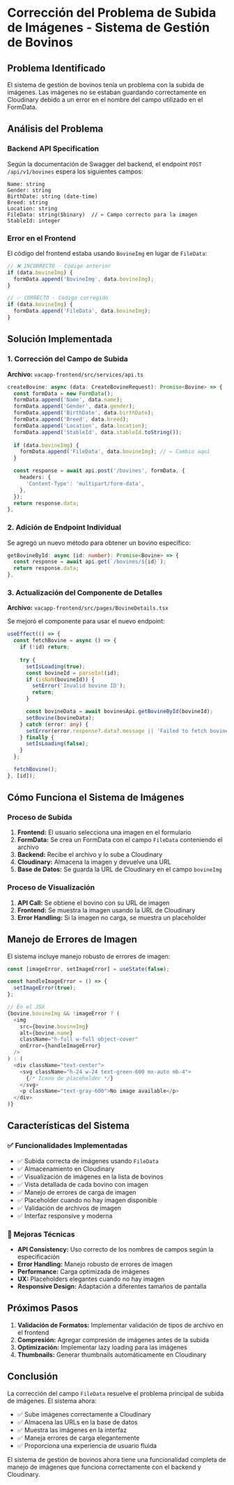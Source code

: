# Corrección del Problema de Subida de Imágenes - Sistema de Gestión de Bovinos

## Problema Identificado

El sistema de gestión de bovinos tenía un problema con la subida de imágenes. Las imágenes no se estaban guardando correctamente en Cloudinary debido a un error en el nombre del campo utilizado en el FormData.

## Análisis del Problema

### Backend API Specification
Según la documentación de Swagger del backend, el endpoint `POST /api/v1/bovines` espera los siguientes campos:

```
Name: string
Gender: string
BirthDate: string (date-time)
Breed: string
Location: string
FileData: string($binary)  // ← Campo correcto para la imagen
StableId: integer
```

### Error en el Frontend
El código del frontend estaba usando `BovineImg` en lugar de `FileData`:

```typescript
// ❌ INCORRECTO - Código anterior
if (data.bovineImg) {
  formData.append('BovineImg', data.bovineImg);
}

// ✅ CORRECTO - Código corregido
if (data.bovineImg) {
  formData.append('FileData', data.bovineImg);
}
```

## Solución Implementada

### 1. Corrección del Campo de Subida
**Archivo:** `vacapp-frontend/src/services/api.ts`

```typescript
createBovine: async (data: CreateBovineRequest): Promise<Bovine> => {
  const formData = new FormData();
  formData.append('Name', data.name);
  formData.append('Gender', data.gender);
  formData.append('BirthDate', data.birthDate);
  formData.append('Breed', data.breed);
  formData.append('Location', data.location);
  formData.append('StableId', data.stableId.toString());
  
  if (data.bovineImg) {
    formData.append('FileData', data.bovineImg); // ← Cambio aquí
  }

  const response = await api.post('/bovines', formData, {
    headers: {
      'Content-Type': 'multipart/form-data',
    },
  });
  return response.data;
},
```

### 2. Adición de Endpoint Individual
Se agregó un nuevo método para obtener un bovino específico:

```typescript
getBovineById: async (id: number): Promise<Bovine> => {
  const response = await api.get(`/bovines/${id}`);
  return response.data;
},
```

### 3. Actualización del Componente de Detalles
**Archivo:** `vacapp-frontend/src/pages/BovineDetails.tsx`

Se mejoró el componente para usar el nuevo endpoint:

```typescript
useEffect(() => {
  const fetchBovine = async () => {
    if (!id) return;
    
    try {
      setIsLoading(true);
      const bovineId = parseInt(id);
      if (isNaN(bovineId)) {
        setError('Invalid bovine ID');
        return;
      }

      const bovineData = await bovinesApi.getBovineById(bovineId);
      setBovine(bovineData);
    } catch (error: any) {
      setError(error.response?.data?.message || 'Failed to fetch bovine details');
    } finally {
      setIsLoading(false);
    }
  };

  fetchBovine();
}, [id]);
```

## Cómo Funciona el Sistema de Imágenes

### Proceso de Subida
1. **Frontend:** El usuario selecciona una imagen en el formulario
2. **FormData:** Se crea un FormData con el campo `FileData` conteniendo el archivo
3. **Backend:** Recibe el archivo y lo sube a Cloudinary
4. **Cloudinary:** Almacena la imagen y devuelve una URL
5. **Base de Datos:** Se guarda la URL de Cloudinary en el campo `bovineImg`

### Proceso de Visualización
1. **API Call:** Se obtiene el bovino con su URL de imagen
2. **Frontend:** Se muestra la imagen usando la URL de Cloudinary
3. **Error Handling:** Si la imagen no carga, se muestra un placeholder

## Manejo de Errores de Imagen

El sistema incluye manejo robusto de errores de imagen:

```typescript
const [imageError, setImageError] = useState(false);

const handleImageError = () => {
  setImageError(true);
};

// En el JSX
{bovine.bovineImg && !imageError ? (
  <img 
    src={bovine.bovineImg} 
    alt={bovine.name}
    className="h-full w-full object-cover"
    onError={handleImageError}
  />
) : (
  <div className="text-center">
    <svg className="h-24 w-24 text-green-600 mx-auto mb-4">
      {/* Icono de placeholder */}
    </svg>
    <p className="text-gray-600">No image available</p>
  </div>
)}
```

## Características del Sistema

### ✅ Funcionalidades Implementadas
- ✅ Subida correcta de imágenes usando `FileData`
- ✅ Almacenamiento en Cloudinary
- ✅ Visualización de imágenes en la lista de bovinos
- ✅ Vista detallada de cada bovino con imagen
- ✅ Manejo de errores de carga de imagen
- ✅ Placeholder cuando no hay imagen disponible
- ✅ Validación de archivos de imagen
- ✅ Interfaz responsive y moderna

### 🔧 Mejoras Técnicas
- **API Consistency:** Uso correcto de los nombres de campos según la especificación
- **Error Handling:** Manejo robusto de errores de imagen
- **Performance:** Carga optimizada de imágenes
- **UX:** Placeholders elegantes cuando no hay imagen
- **Responsive Design:** Adaptación a diferentes tamaños de pantalla

## Próximos Pasos

1. **Validación de Formatos:** Implementar validación de tipos de archivo en el frontend
2. **Compresión:** Agregar compresión de imágenes antes de la subida
3. **Optimización:** Implementar lazy loading para las imágenes
4. **Thumbnails:** Generar thumbnails automáticamente en Cloudinary

## Conclusión

La corrección del campo `FileData` resuelve el problema principal de subida de imágenes. El sistema ahora:

- ✅ Sube imágenes correctamente a Cloudinary
- ✅ Almacena las URLs en la base de datos
- ✅ Muestra las imágenes en la interfaz
- ✅ Maneja errores de carga elegantemente
- ✅ Proporciona una experiencia de usuario fluida

El sistema de gestión de bovinos ahora tiene una funcionalidad completa de manejo de imágenes que funciona correctamente con el backend y Cloudinary.